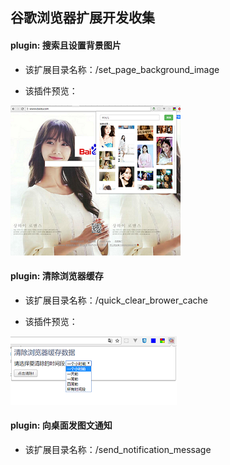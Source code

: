 ## 谷歌浏览器扩展开发收集

#### plugin: 搜索且设置背景图片

* 该扩展目录名称：/set_page_background_image

* 该插件预览：

![set_page_background_image_chrome_plugin](/set_page_background_image/screenshoot.png "set_page_background_image_chrome_plugin") 

#### plugin: 清除浏览器缓存

* 该扩展目录名称：/quick_clear_brower_cache

* 该插件预览：

![quick_clear_brower_cache_plugin](/quick_clear_brower_cache/screenshoot.png "quick_clear_brower_cache_plugin") 

#### plugin: 向桌面发图文通知

* 该扩展目录名称：/send_notification_message

